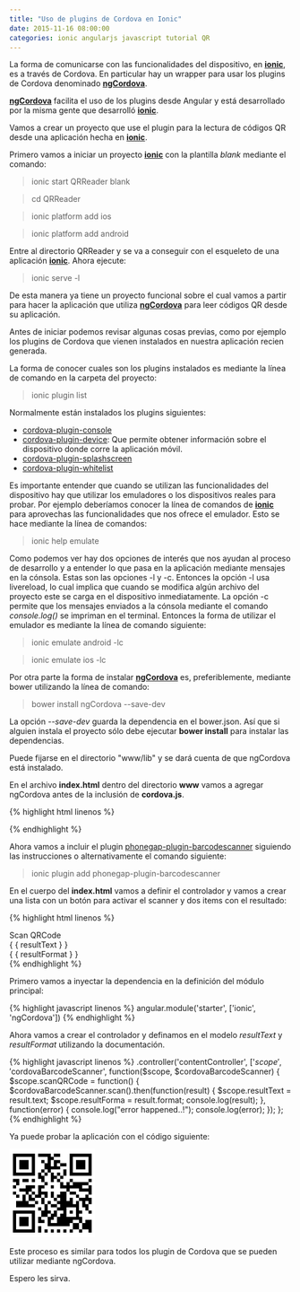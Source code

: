 ```yaml
---
title: "Uso de plugins de Cordova en Ionic"
date: 2015-11-16 08:00:00
categories: ionic angularjs javascript tutorial QR
---
```

La forma de comunicarse con las funcionalidades del dispositivo, en [__ionic__][1], es a través de Cordova. En particular hay un wrapper para usar los plugins de Cordova denominado [__ngCordova__][2].

[__ngCordova__][2] facilita el uso de los plugins desde Angular y está desarrollado por la misma gente que desarrolló [__ionic__][1].

Vamos a crear un proyecto que use el plugin para la lectura de códigos QR desde una aplicación hecha en [__ionic__][1].

Primero vamos a iniciar un proyecto [__ionic__][1] con la plantilla *blank* mediante el comando:

  > ionic start QRReader blank

  > cd QRReader

  > ionic platform add ios 

  > ionic platform add android

Entre al directorio QRReader y se va a conseguir con el esqueleto de una aplicación [__ionic__][1]. Ahora ejecute:

  > ionic serve -l

De esta manera ya tiene un proyecto funcional sobre el cual vamos a partir para hacer la aplicación que utiliza [__ngCordova__][2] para leer códigos QR desde su aplicación.

Antes de iniciar podemos revisar algunas cosas previas, como por ejemplo los plugins de Cordova que vienen instalados en nuestra aplicación recien generada.

La forma de conocer cuales son los plugins instalados es mediante la línea de comando en la carpeta del proyecto:

  > ionic plugin list

Normalmente están instalados los plugins siguientes:

- [cordova-plugin-console][3]
- [cordova-plugin-device][4]: Que permite obtener información sobre el dispositivo donde corre la aplicación móvil.
- [cordova-plugin-splashscreen][5]
- [cordova-plugin-whitelist][6]

Es importante entender que cuando se utilizan las funcionalidades del dispositivo hay que utilizar los emuladores o los dispositivos reales para probar. Por ejemplo deberíamos conocer la línea de comandos de [__ionic__][1] para aprovechas las funcionalidades que nos ofrece el emulador. Esto se hace mediante la línea de comandos:

  > ionic help emulate

Como podemos ver hay dos opciones de interés que nos ayudan al proceso de desarrollo y a entender lo que pasa en la aplicación mediante mensajes en la cónsola. Estas son las opciones -l y -c. Entonces la opción -l usa livereload, lo cual implica que cuando se modifica algún archivo del proyecto este se carga en el dispositivo inmediatamente. La opción -c permite que los mensajes enviados a la cónsola mediante el comando *console.log()* se impriman en el terminal. Entonces la forma de utilizar el emulador es mediante la línea de comando siguiente:

  > ionic emulate android -lc

  > ionic emulate ios -lc

Por otra parte la forma de instalar [__ngCordova__][2] es, preferiblemente, mediante bower utilizando la línea de comando:

  > bower install ngCordova --save-dev

La opción *--save-dev* guarda la dependencia en el bower.json. Así que si alguien instala el proyecto sólo debe ejecutar __bower install__ para instalar las dependencias.

Puede fijarse en el directorio "www/lib" y se dará cuenta de que ngCordova está instalado.

En el archivo __index.html__ dentro del directorio __www__ vamos a agregar ngCordova antes de la inclusión de __cordova.js__.

{% highlight html linenos %}
<script src="lib/ngCordova/dist/ng-cordova.min.js"></script>
<script src="cordova.js"></script>
{% endhighlight %}

Ahora vamos a incluir el plugin [phonegap-plugin-barcodescanner][7] siguiendo las instrucciones o alternativamente el comando siguiente:

  > ionic plugin add phonegap-plugin-barcodescanner

En el cuerpo del __index.html__ vamos a definir el controlador y vamos a crear una lista con un botón para activar el scanner y dos items con el resultado:

{% highlight html linenos %}
<ion-content ng-controller="contentController">
  <div class="list">
    <div class="item" ng-click="scanQRCode()">
      Scan QRCode
    </div>
    <div class="item">
      { { resultText } }
    </div>
    <div class="item">
      { { resultFormat } }
    </div>
  </div>
</ion-content>
{% endhighlight %}

Primero vamos a inyectar la dependencia en la definición del módulo principal:

{% highlight javascript linenos %}
angular.module('starter', ['ionic', 'ngCordova'])
{% endhighlight %}

Ahora vamos a crear el controlador y definamos en el modelo *resultText* y *resultFormat* utilizando la documentación.

{% highlight javascript linenos %}
.controller('contentController', ['$scope','$cordovaBarcodeScanner', function($scope, $cordovaBarcodeScanner) {
  $scope.scanQRCode = function()  {
    $cordovaBarcodeScanner.scan().then(function(result) {
      $scope.resultText = result.text;
      $scope.resultForma = result.format;
      console.log(result);
    }, function(error) {
      console.log("error happened..!");
      console.log(error);
    });
  };
{% endhighlight %}

Ya puede probar la aplicación con el código siguiente:

<img src="/assets/img/qrcode.png">

Este proceso es similar para todos los plugin de Cordova que se pueden utilizar mediante ngCordova.

Espero les sirva.

[1]: http://ionicframework.com/ "ionic Framework"
[2]: http://ngcordova.com/ "ngCordova"
[3]: https://github.com/apache/cordova-plugin-console "cordova-plugin-console"
[4]: http://ngcordova.com/docs/plugins/device/ "cordova-plugin-device"
[5]: http://ngcordova.com/docs/plugins/splashscreen/ "cordova-plugin-splashscreen"
[6]: https://www.npmjs.com/package/cordova-plugin-whitelist "cordova-plugin-whitelist"
[7]: https://github.com/phonegap/phonegap-plugin-barcodescanner "phonegap-plugin-barcodescanner"
[8]: https://cordova.apache.org/plugins/ "listado de plugins"